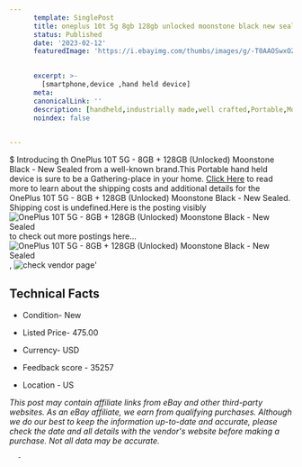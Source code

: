 ```yaml
---
      template: SinglePost
      title: oneplus 10t 5g 8gb 128gb unlocked moonstone black new sealed
      status: Published
      date: '2023-02-12'
      featuredImage: 'https://i.ebayimg.com/thumbs/images/g/-T0AAOSwxOZj5Tgl/s-l225.jpg'
       

      excerpt: >-
        [smartphone,device ,hand held device]
      meta:
      canonicalLink: ''
      description: [handheld,industrially made,well crafted,Portable,Mobile,Compact,Convenient,Lightweight,Maneuverable,Man-portable,Miniature,Carriable,Hand-held,Light,Holdable,Transportable,Mobile device,Pocket-sized,On-the-go,Wireless,Cordless,Compact size,Convenient size, smartphone,device ,hand held device]
      noindex: false
      

---
```

$
      Introducing th OnePlus 10T 5G - 8GB + 128GB  (Unlocked) Moonstone Black - New Sealed from a well-known brand.This Portable hand held device is sure to be a Gathering-place in your home. [Click Here](https://www.ebay.com/itm/185770617331?hash=item2b40caa9f3%3Ag%3A-T0AAOSwxOZj5Tgl&mkevt=1&mkcid=1&mkrid=711-53200-19255-0&campid=%253CePNCampaignId%253E&customid=%253CreferenceId%253E&toolid=10049) to read more to learn about the shipping costs and additional details for the OnePlus 10T 5G - 8GB + 128GB  (Unlocked) Moonstone Black - New Sealed. Shipping cost is undefined.Here is the posting visibly ![OnePlus 10T 5G - 8GB + 128GB  (Unlocked) Moonstone Black - New Sealed](https://i.ebayimg.com/thumbs/images/g/-T0AAOSwxOZj5Tgl/s-l225.jpg) to check out more postings here... ![OnePlus 10T 5G - 8GB + 128GB  (Unlocked) Moonstone Black - New Sealed](https://i.ebayimg.com/images/g/-T0AAOSwxOZj5Tgl/s-l1600.jpg), ![check vendor page](https://origin-galleryplus.ebayimg.com/ws/web/185770617331_2_0_1/225x225.jpg)'

      

 ## Technical Facts 



     
      

 - Condition- New 


      

 - Listed Price- 475.00 


      

 - Currency- USD 


      

 - Feedback score - 35257 


      

 - Location - US 


      
      

 *_This post may contain affiliate links from eBay and other third-party websites. As an eBay affiliate, we earn from qualifying purchases. Although we do our best to keep the information up-to-date and accurate, please check the date and all details with the vendor's website before making a purchase. Not all data may be accurate._*




      -
